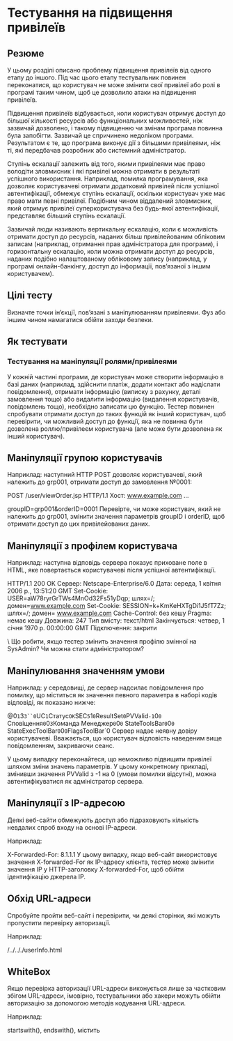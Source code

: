 # Тестування на підвищення привілеїв

## Резюме
У цьому розділі описано проблему підвищення привілеїв від одного етапу до іншого. Під час цього етапу тестувальник повинен переконатися, що користувач не може змінити свої привілеї або ролі в програмі таким чином, щоб це дозволило атаки на підвищення привілеїв.

Підвищення привілеїв відбувається, коли користувач отримує доступ до більшої кількості ресурсів або функціональних можливостей, ніж зазвичай дозволено, і такому підвищенню чи змінам програма повинна була запобігти. Зазвичай це спричинено недоліком програми. Результатом є те, що програма виконує дії з більшими привілеями, ніж ті, які передбачав розробник або системний адміністратор.

Ступінь ескалації залежить від того, якими привілеями має право володіти зловмисник і які привілеї можна отримати в результаті успішного використання. Наприклад, помилка програмування, яка дозволяє користувачеві отримати додатковий привілей після успішної автентифікації, обмежує ступінь ескалації, оскільки користувач уже має право мати певні привілеї. Подібним чином віддалений зловмисник, який отримує привілеї суперкористувача без будь-якої автентифікації, представляє більший ступінь ескалації.

Зазвичай люди називають вертикальну ескалацію, коли є можливість отримати доступ до ресурсів, наданих більш привілейованим обліковим записам (наприклад, отримання прав адміністратора для програми), і горизонтальну ескалацію, коли можна отримати доступ до ресурсів, наданих подібно налаштованому обліковому запису (наприклад, у програмі онлайн-банкінгу, доступ до інформації, пов’язаної з іншим користувачем).

## Цілі тесту
Визначте точки ін’єкції, пов’язані з маніпулюванням привілеями.
Фуз або іншим чином намагатися обійти заходи безпеки.

## Як тестувати
### Тестування на маніпуляції ролями/привілеями
У кожній частині програми, де користувач може створити інформацію в базі даних (наприклад, здійснити платіж, додати контакт або надіслати повідомлення), отримати інформацію (виписку з рахунку, деталі замовлення тощо) або видалити інформацію (видалення користувачів, повідомлень тощо), необхідно записати цю функцію. Тестер повинен спробувати отримати доступ до таких функцій як інший користувач, щоб перевірити, чи можливий доступ до функції, яка не повинна бути дозволена роллю/привілеєм користувача (але може бути дозволена як інший користувач).

## Маніпуляції групою користувачів
Наприклад: наступний HTTP POST дозволяє користувачеві, який належить до grp001, отримати доступ до замовлення №0001:

POST /user/viewOrder.jsp HTTP/1.1
Хост: www.example.com
...

groupID=grp001&orderID=0001
Перевірте, чи може користувач, який не належить до grp001, змінити значення параметрів groupID і orderID, щоб отримати доступ до цих привілейованих даних.

## Маніпуляції з профілем користувача
Наприклад: наступна відповідь сервера показує приховане поле в HTML, яке повертається користувачеві після успішної автентифікації.

HTTP/1.1 200 OK
Сервер: Netscape-Enterprise/6.0
Дата: середа, 1 квітня 2006 р., 13:51:20 GMT
Set-Cookie: USER=aW78ryrGrTWs4MnOd32Fs51yDqp; шлях=/; домен=www.example.com
Set-Cookie: SESSION=k+KmKeHXTgDi1J5fT7Zz; шлях=/; домен= www.example.com
Cache-Control: без кешу
Pragma: немає кешу
Довжина: 247
Тип вмісту: текст/html
Закінчується: четвер, 1 січня 1970 р. 00:00:00 GMT
Підключення: закрити

<form name="autoriz" method="POST" action = "visual.jsp">
<input type="hidden" name="profile" value="SysAdmin">\

<body onload="document.forms.autoriz.submit()">
</td>
</tr>
Що робити, якщо тестер змінить значення профілю змінної на SysAdmin? Чи можна стати адміністратором?

## Маніпулювання значенням умови
Наприклад: у середовищі, де сервер надсилає повідомлення про помилку, що міститься як значення певного параметра в наборі кодів відповіді, як показано нижче:

@0`1`3`3``0`UC`1`Статус`OK`SEC`5`1`0`ResultSet`0`PVValid`-1`0`0` Сповіщення`0`0`3`Команда Менеджер`0`0`0` StateToolsBar`0`0`0`
StateExecToolBar`0`0`0`FlagsToolBar`0
Сервер надає неявну довіру користувачеві. Вважається, що користувач відповість наведеним вище повідомленням, закриваючи сеанс.

У цьому випадку переконайтеся, що неможливо підвищити привілеї шляхом зміни значень параметрів. У цьому конкретному прикладі, змінивши значення PVValid з -1 на 0 (умови помилки відсутні), можна автентифікуватися як адміністратор сервера.

## Маніпуляції з IP-адресою
Деякі веб-сайти обмежують доступ або підраховують кількість невдалих спроб входу на основі IP-адреси.

Наприклад:

X-Forwarded-For: 8.1.1.1
У цьому випадку, якщо веб-сайт використовує значення X-forwarded-For як IP-адресу клієнта, тестер може змінити значення IP у HTTP-заголовку X-forwarded-For, щоб обійти ідентифікацію джерела IP.

## Обхід URL-адреси
Спробуйте пройти веб-сайт і перевірити, чи деякі сторінки, які можуть пропустити перевірку авторизації.

Наприклад:

/../.././userInfo.html

## WhiteBox
Якщо перевірка авторизації URL-адреси виконується лише за частковим збігом URL-адреси, імовірно, тестувальники або хакери можуть обійти авторизацію за допомогою методів кодування URL-адреси.

Наприклад:

startswith(), endswith(), містить
